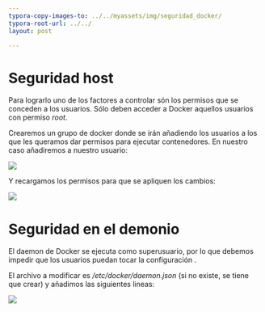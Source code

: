 ```yaml
---
typora-copy-images-to: ../../myassets/img/seguridad_docker/
typora-root-url: ../../
layout: post

---
```


# **Seguridad host**

Para lograrlo uno de los factores a controlar són los permisos que se conceden a los usuarios. Sólo deben acceder a Docker aquellos usuarios con permiso *root*. 

Crearemos un grupo de docker donde se irán añadiendo los usuarios a los que les queramos dar permisos para ejecutar contenedores. En nuestro caso añadiremos a nuestro usuario:

![](/PePs/myassets/img/seguridad_docker/1.png)



Y recargamos los permisos para que se apliquen los cambios:

![](/PePs/myassets/img/seguridad_docker/2.png)





# **Seguridad en el demonio**

El daemon de Docker se ejecuta como superusuario, por lo que debemos impedir que los usuarios puedan tocar la configuración .

El archivo a modificar es */etc/docker/daemon.json* (si no existe, se tiene que crear) y añadimos las siguientes lineas:

![](/PePs/myassets/img/seguridad_docker/5.png)


